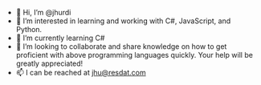 - 👋 Hi, I’m @jhurdi
- 👀 I’m interested in learning and working with C#, JavaScript, and Python.
- 🌱 I’m currently learning C#
- 💞️ I’m looking to collaborate and share knowledge on how to get proficient with above programming languages quickly.  Your help will be greatly appreciated!
- 📫 I can be reached at jhu@resdat.com

<!---
jhurdi/jhurdi is a ✨ special ✨ repository because its `README.md` (this file) appears on your GitHub profile.
You can click the Preview link to take a look at your changes.
--->
